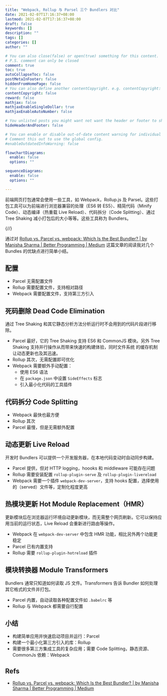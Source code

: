 ```yaml
---
title: "Webpack, Rollup 与 Parsel 三个 Bundlers 对比"
date: 2021-02-07T17:16:37+08:00
lastmod: 2021-02-07T17:16:37+08:00
draft: false
keywords: []
description: ""
tags: []
categories: []
author: ""

# You can also close(false) or open(true) something for this content.
# P.S. comment can only be closed
comment: true
toc: true
autoCollapseToc: false
postMetaInFooter: false
hiddenFromHomePage: false
# You can also define another contentCopyright. e.g. contentCopyright: "This is another copyright."
contentCopyright: false
reward: false
mathjax: false
mathjaxEnableSingleDollar: true
mathjaxEnableAutoNumber: false

# You unlisted posts you might want not want the header or footer to show
hideHeaderAndFooter: false

# You can enable or disable out-of-date content warning for individual post.
# Comment this out to use the global config.
#enableOutdatedInfoWarning: false

flowchartDiagrams:
  enable: false
  options: ""

sequenceDiagrams: 
  enable: false
  options: ""

---
```


前端网页打包通常会使用一些工具，如 Webpack，Rollup.js 及 Parsel。这些打包工具可以为前端进行浏览器兼容的处理（ES6 转 ES5）、精简代码（Minify Code）、动态编译（热重载 Live Reload）、代码拆分（Code Splitting）、通过 Tree Shaking 减小打包后的大小等等。这些工具称为 Bundlers。

{/*<!--more-->*/}

通过对 [Rollup vs. Parcel vs. webpack: Which Is the Best Bundler? | by Manisha Sharma | Better Programming | Medium](https://medium.com/better-programming/the-battle-of-bundlers-6333a4e3eda9) 这篇文章的阅读我对几个 Bundles 的优缺点进行简单小结。

## 配置

* Parcel 无需配置文件
* Rollup 需要配置文件，支持相对路径
* Webpack 需要配置文件，支持第三方引入

## 死码删除 Dead Code Elimination

通过 Tree Shaking 和其它静态分析方法分析运行时不会用到的代码片段进行移除。

* Parcel 最好，它的 Tree Shaking 支持 ES6 和 CommonJS 模块。另外 Tree Shaking 支持并行操作从而带来快速的构建体验，同时文件系统 的缓存机制让动态更新也及其迅速。
* Rollup 其次，无需配置即可优化
* Webpack 需要额外手动配置：
  * 使用 ES6 语法
  * 在 `package.json` 中设置 `SideEffects` 标志
  * 引入最小化代码的工具插件

## 代码拆分 Code Splitting

* Webpack 最快也最方便
* Rollup 其次
* Parcel 最慢，但是无需额外配置

## 动态更新 Live Reload

开发时 Bundlers 可以提供一个开发服务器，在本地代码变动时自动同步构建。

* Parcel 提供，但对 HTTP logging，hoooks 和 middleware 可能存在问题
* Rollup 需要安装配置 `rollup-plugin-serve` 及 `rollup-plugin-livereload`
* Webpack 需要一个插件 `webpack-dev-server`，支持 hooks 配置，选择使用的（served）文件等，定制化程度更高

## 热模块更新 Hot Module Replacement（HMR）

更新模块后在浏览器运行环境自动更新模块，而无需整个网页刷新。它可以保持应用当前的运行状态，Live Reload 会重新进行路由等操作。

* Webpack 在 `webpack-dev-server` 中包含 HMR 功能，相比另外两个功能更稳定
* Parcel 已有内置支持
* Rollup 需要 `rollup-plugin-hotreload` 插件

## 模块转换器 Module Transformers

Bundlers 通常只知道如何读取 JS 文件。Transformers 告诉 Bundler 如何处理其它格式的文件并打包。

* Parcel 内置，自动读取各种配置文件如 `.babelrc` 等
* Rollup 与 Webpack 都需要自行配置

## 小结

* 构建简单应用并快速启动项目并运行：Parcel
* 构建一个最小化第三方引入的库：Rollup
* 需要很多第三方集成工具的复杂应用；需要 Code Splitting，静态资源、CommonJs 依赖：Webpack

## Refs

  * [Rollup vs. Parcel vs. webpack: Which Is the Best Bundler? | by Manisha Sharma | Better Programming | Medium](https://medium.com/better-programming/the-battle-of-bundlers-6333a4e3eda9)
